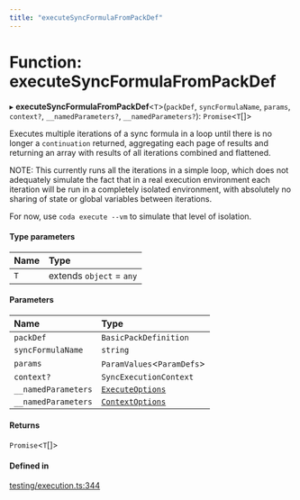 ```yaml
---
title: "executeSyncFormulaFromPackDef"
---
```

# Function: executeSyncFormulaFromPackDef

▸ **executeSyncFormulaFromPackDef**<`T`\>(`packDef`, `syncFormulaName`, `params`, `context?`, `__namedParameters?`, `__namedParameters?`): `Promise`<`T`[]\>

Executes multiple iterations of a sync formula in a loop until there is no longer
a `continuation` returned, aggregating each page of results and returning an array
with results of all iterations combined and flattened.

NOTE: This currently runs all the iterations in a simple loop, which does not
adequately simulate the fact that in a real execution environment each iteration
will be run in a completely isolated environment, with absolutely no sharing
of state or global variables between iterations.

For now, use `coda execute --vm` to simulate that level of isolation.

#### Type parameters

| Name | Type |
| :------ | :------ |
| `T` | extends `object` = `any` |

#### Parameters

| Name | Type |
| :------ | :------ |
| `packDef` | `BasicPackDefinition` |
| `syncFormulaName` | `string` |
| `params` | `ParamValues`<`ParamDefs`\> |
| `context?` | `SyncExecutionContext` |
| `__namedParameters` | [`ExecuteOptions`](../interfaces/ExecuteOptions.md) |
| `__namedParameters` | [`ContextOptions`](../interfaces/ContextOptions.md) |

#### Returns

`Promise`<`T`[]\>

#### Defined in

[testing/execution.ts:344](https://github.com/coda/packs-sdk/blob/main/testing/execution.ts#L344)
